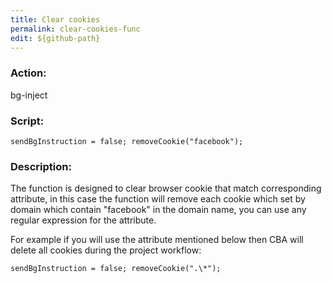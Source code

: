 ```yaml
---
title: Clear cookies
permalink: clear-cookies-func
edit: ${github-path}
---
```


### Action:

bg-inject

### Script:

`sendBgInstruction = false; removeCookie("facebook");`

### Description:

The function is designed to clear browser cookie that match corresponding attribute, in this case the function will remove each cookie which set by domain which contain "facebook" in the domain name, you can use any regular expression for the attribute.

For example if you will use the attribute mentioned below then CBA will delete all cookies during the project workflow: 

`sendBgInstruction = false; removeCookie(".\*");`